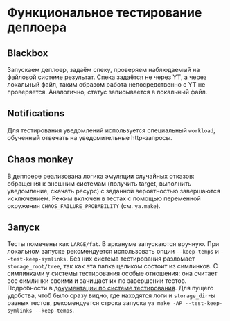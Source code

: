 # Функциональное тестирование деплоера

## Blackbox
Запускаем деплоер, задаём спеку, проверяем наблюдаемый на файловой системе результат.
Спека задаётся не через YT, а через локальный файл, таким образом работа непосредственно с YT не проверяется.
Аналогично, статус записывается в локальный файл.

## Notifications
Для тестирования уведомлений используется специальный `workload`, обученный отвечать на уведомительные http-запросы.

## Chaos monkey
В деплоере реализована логика эмуляции случайных отказов: обращения к внешним системам
(получить target, выполнить уведомление, скачать ресурс) с заданной вероятностью завершаются исключением.
Режим включен в тестах с помощью переменной окружения `CHAOS_FAILURE_PROBABILITY` (см. `ya.make`).

## Запуск
Тесты помечены как `LARGE/fat`. В аркануме запускаются вручную. При локальном запуске рекомендуется
использовать опции `--keep-temps` и `--test-keep-symlinks`.
Без них система тестирования разломает `storage_root/tree`, так как эта папка целиком состоит из симлинков.
С симлинками у системы тестирования особые отношения:
она считает все симлинки своими и зачищает их по завершении тестов.
Подробности в [документации по системе тестирования](https://wiki.yandex-team.ru/yatool/test/).
Для пущего удобства, чтоб было сразу видно, где находятся логи и `storage_dir`-ы разных тестов,
рекомендуется строка запуска `ya make -AP --test-keep-symlinks --keep-temps`.
